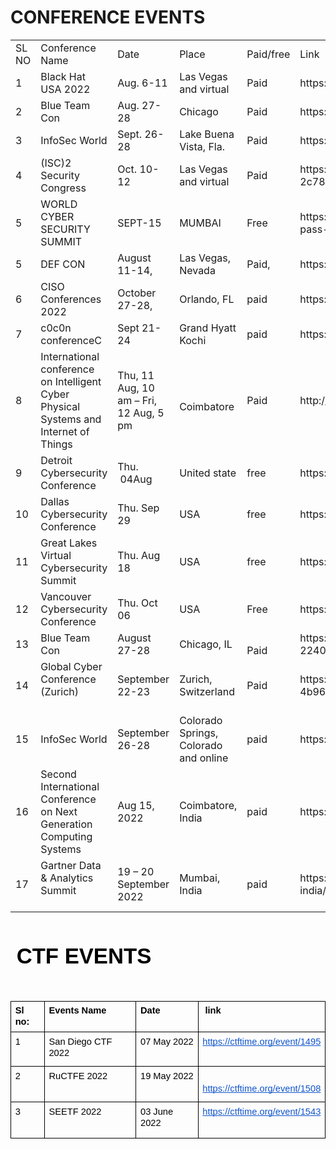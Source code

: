 <h1>CONFERENCE EVENTS</h1>

<div align="left">
    <table>
        <tbody>
            <tr>
                <td>
                    SL NO
                </td>
                <td>
                    Conference Name
                </td>
                <td>
                    Date
                </td>
                <td>
                    Place
                </td>
                <td>
                    Paid/free
                </td>
                <td>
                    Link
                </td>
            </tr>
            <tr>
                <td>
                    1
                </td>
                <td>
                    Black Hat USA 2022
                </td>
                <td>
                    Aug. 6-11
                </td>
                <td>
                    Las Vegas and virtual
                </td>
                <td>
                    Paid
                </td>
                <td>
                    https://www.blackhat.com/us-22/
                </td>
            </tr>
            <tr>
                <td>
                    2
                </td>
                <td>
                    Blue Team Con
                </td>
                <td>
                    Aug. 27-28
                </td>
                <td>
                    Chicago
                </td>
                <td>
                    Paid
                </td>
                <td>
                    https://blueteamcon.com/
                </td>
            </tr>
            <tr>
                <td>
                    3
                </td>
                <td>
                    InfoSec World
                </td>
                <td>
                    Sept. 26-28
                </td>
                <td>
                    Lake Buena Vista, Fla.
                </td>
                <td>
                    Paid
                </td>
                <td>
                    https://www.infosecworldusa.com/
                </td>
            </tr>
            <tr>
                <td>
                    4
                </td>
                <td>
                    (ISC)2 Security Congress
                </td>
                <td>
                    Oct. 10-12
                </td>
                <td>
                    Las Vegas and virtual
                </td>
                <td>
                    Paid
                </td>
                <td>
                    https://congress.isc2.org/event/ddd188c4-b9cd-4eb0-bd9a-2c7810df496e/summary
                </td>
            </tr>
            <tr>
                <td>
                    5
                </td>
                <td>
                    WORLD CYBER SECURITY SUMMIT
                </td>
                <td>
                    SEPT-15
                </td>
                <td>
                    MUMBAI&nbsp;
                </td>
                <td>
                    Free
                </td>
                <td>
                    https://tresconglobal.com/conferences/cyber-sec/india/free-pass-registration
                </td>
            </tr>
            <tr>
                <td>
                    5
                </td>
                <td>
                    DEF CON&nbsp;
                </td>
                <td>
                    August 11-14,&nbsp;
                </td>
                <td>
                    Las Vegas, Nevada
                </td>
                <td>
                    Paid,
                </td>
                <td>
                    https://defcon.org/
                </td>
            </tr>
            <tr>
                <td>
                    6
                </td>
                <td>
                    CISO Conferences 2022
                </td>
                <td>
                    October 27-28,
                </td>
                <td>
                    Orlando, FL
                </td>
                <td>
                    paid
                </td>
                <td>
                    https://cyberdefenseconferences.com/
                </td>
            </tr>
            <tr>
                <td>
                    7
                </td>
                <td>
                    c0c0n conferenceC
                </td>
                <td>
                    Sept 21- 24
                </td>
                <td>
                    Grand Hyatt Kochi
                </td>
                <td>
                    paid
                </td>
                <td>
                    https://india.c0c0n.org/2022/registration
                </td>
            </tr>
            <tr>
                <td>
                    8
                </td>
                <td>
                    International conference on Intelligent Cyber Physical Systems and Internet of Things<br>
                </td>
                <td>
                    Thu, 11 Aug, 10 am &ndash; Fri, 12 Aug, 5 pm
                </td>
                <td><br>
                    Coimbatore
                </td>
                <td>
                    Paid
                </td>
                <td>
                    http://icoici.org/icoici2022/registration.html
                </td>
            </tr>
            <tr>
                <td>
                    9
                </td>
                <td>
                    Detroit Cybersecurity Conference
                </td>
                <td>
                    Thu. &nbsp;04Aug<br>
                </td>
                <td>
                    United state
                </td>
                <td>
                    free
                </td>
                <td>
                    https://dataconnectors.com/events/2022/august/detroit/#regform
                </td>
            </tr>
            <tr>
                <td>
                    10
                </td>
                <td>
                    Dallas Cybersecurity Conference
                </td>
                <td>
                    Thu. Sep 29<br>
                </td>
                <td>
                    USA&nbsp;
                </td>
                <td>
                    free&nbsp;
                </td>
                <td>
                    https://dataconnectors.com/events/2022/september/dallas/
                </td>
            </tr>
            <tr>
                <td>
                    11
                </td>
                <td>
                    Great Lakes Virtual Cybersecurity Summit
                </td>
                <td>
                    Thu. Aug 18
                </td>
                <td>
                    USA
                </td>
                <td>
                    free
                </td>
                <td>
                    https://dataconnectors.com/events/2022/august/great-lakes/
                </td>
            </tr>
            <tr>
                <td>
                    12
                </td>
                <td>
                    Vancouver Cybersecurity Conference&nbsp;
                </td>
                <td>
                    Thu. Oct 06
                </td>
                <td>
                    USA
                </td>
                <td>
                    Free&nbsp;
                </td>
                <td>
                    https://dataconnectors.com/events/2022/october/vancouver/
                </td>
            </tr>
            <tr>
                <td>
                    13
                </td>
                <td>
                    Blue Team Con<br>
                </td>
                <td>
                    August 27-28
                </td>
                <td>
                    Chicago, IL
                </td>
                <td><br>
                    Paid
                </td>
                <td>
                    https://www.eventbrite.com/e/blue-team-con-2022-tickets-224087189817
                </td>
            </tr>
            <tr>
                <td>
                    14
                </td>
                <td>
                    Global Cyber Conference (Zurich)<br><br>
                </td>
                <td>
                    September 22-23
                </td>
                <td>
                    Zurich, Switzerland
                </td>
                <td>
                    Paid<br>
                </td>
                <td>
                    https://tickets.swisscyberinstitute.com/event/042bcb5e-c617-4b96-badf-8d84ec98e039/regProcessStep1
                </td>
            </tr>
            <tr>
                <td>
                    15
                </td>
                <td>
                    InfoSec World<br>
                </td>
                <td>
                    September 26-28
                </td>
                <td>
                    Colorado Springs, Colorado and online
                </td>
                <td>
                    paid
                </td>
                <td>
                    https://events.infosecworldusa.com/2022event/begin
                </td>
            </tr>
            <tr>
                <td>
                    16
                </td>
                <td>
                    Second International Conference on Next Generation Computing Systems
                </td>
                <td>
                    Aug 15, 2022
                </td>
                <td>
                    Coimbatore, India
                </td>
                <td>
                    paid
                </td>
                <td>
                    https://easychair.org/cfp/icngcs_2022
                </td>
            </tr>
            <tr>
                <td>
                    17
                </td>
                <td>
                    Gartner Data &amp; Analytics Summit<br><br>
                </td>
                <td>
                    19 &ndash; 20 September 2022<br>
                </td>
                <td>
                    Mumbai, India
                </td>
                <td>
                    paid
                </td>
                <td>
                    https://www.gartner.com/en/conferences/apac/data-analytics-india/register
                </td>
            </tr>
        </tbody>
    </table>
</div>



<p><br></p>
<p dir="ltr" style="line-height:1.38;margin-top:0pt;margin-bottom:3pt;"><span style="font-size:26pt;font-family:Arial;color:#000000;background-color:transparent;font-weight:400;font-style:normal;font-variant:normal;text-decoration:none;vertical-align:baseline;white-space:pre;white-space:pre-wrap;">&nbsp;</span><span style="font-size:26pt;font-family:Arial;color:#000000;background-color:transparent;font-weight:700;font-style:normal;font-variant:normal;text-decoration:none;vertical-align:baseline;white-space:pre;white-space:pre-wrap;">CTF EVENTS</span></p>
<p><br></p>
<div align="left" dir="ltr" style="margin-left:0pt;">
    <table style="border:none;border-collapse:collapse;">
        <tbody>
            <tr style="height:0pt;">
                <td style="border-left:solid #000000 1pt;border-right:solid #000000 1pt;border-bottom:solid #000000 1pt;border-top:solid #000000 1pt;vertical-align:top;padding:5pt 5pt 5pt 5pt;overflow:hidden;overflow-wrap:break-word;">
                    <p dir="ltr" style="line-height:1.2;margin-top:0pt;margin-bottom:0pt;"><span style="font-size:11pt;font-family:Arial;color:#000000;background-color:transparent;font-weight:700;font-style:normal;font-variant:normal;text-decoration:none;vertical-align:baseline;white-space:pre;white-space:pre-wrap;">Sl no:</span></p>
                </td>
                <td style="border-left:solid #000000 1pt;border-right:solid #000000 1pt;border-bottom:solid #000000 1pt;border-top:solid #000000 1pt;vertical-align:top;padding:5pt 5pt 5pt 5pt;overflow:hidden;overflow-wrap:break-word;">
                    <p dir="ltr" style="line-height:1.2;margin-top:0pt;margin-bottom:0pt;"><span style="font-size:11pt;font-family:Arial;color:#000000;background-color:transparent;font-weight:700;font-style:normal;font-variant:normal;text-decoration:none;vertical-align:baseline;white-space:pre;white-space:pre-wrap;">Events Name</span></p>
                </td>
                <td style="border-left:solid #000000 1pt;border-right:solid #000000 1pt;border-bottom:solid #000000 1pt;border-top:solid #000000 1pt;vertical-align:top;padding:5pt 5pt 5pt 5pt;overflow:hidden;overflow-wrap:break-word;">
                    <p dir="ltr" style="line-height:1.2;margin-top:0pt;margin-bottom:0pt;"><span style="font-size:11pt;font-family:Arial;color:#000000;background-color:transparent;font-weight:700;font-style:normal;font-variant:normal;text-decoration:none;vertical-align:baseline;white-space:pre;white-space:pre-wrap;">Date</span></p>
                </td>
                <td style="border-left:solid #000000 1pt;border-right:solid #000000 1pt;border-bottom:solid #000000 1pt;border-top:solid #000000 1pt;vertical-align:top;padding:5pt 5pt 5pt 5pt;overflow:hidden;overflow-wrap:break-word;">
                    <p dir="ltr" style="line-height:1.2;margin-top:0pt;margin-bottom:0pt;"><span style="font-size:11pt;font-family:Arial;color:#000000;background-color:transparent;font-weight:700;font-style:normal;font-variant:normal;text-decoration:none;vertical-align:baseline;white-space:pre;white-space:pre-wrap;">&nbsp;link</span></p>
                </td>
            </tr>
            <tr style="height:0pt;">
                <td style="border-left:solid #000000 1pt;border-right:solid #000000 1pt;border-bottom:solid #000000 1pt;border-top:solid #000000 1pt;vertical-align:top;padding:5pt 5pt 5pt 5pt;overflow:hidden;overflow-wrap:break-word;">
                    <p dir="ltr" style="line-height:1.2;margin-top:0pt;margin-bottom:0pt;"><span style="font-size:11pt;font-family:Arial;color:#000000;background-color:transparent;font-weight:400;font-style:normal;font-variant:normal;text-decoration:none;vertical-align:baseline;white-space:pre;white-space:pre-wrap;">1</span></p>
                </td>
                <td style="border-left:solid #000000 1pt;border-right:solid #000000 1pt;border-bottom:solid #000000 1pt;border-top:solid #000000 1pt;vertical-align:top;padding:5pt 5pt 5pt 5pt;overflow:hidden;overflow-wrap:break-word;">
                    <p dir="ltr" style="line-height:1.2;margin-top:0pt;margin-bottom:4pt;"><span style="font-size:11pt;font-family:Arial;color:#000000;background-color:transparent;font-weight:400;font-style:normal;font-variant:normal;text-decoration:none;vertical-align:baseline;white-space:pre;white-space:pre-wrap;">San Diego CTF 2022</span></p>
                </td>
                <td style="border-left:solid #000000 1pt;border-right:solid #000000 1pt;border-bottom:solid #000000 1pt;border-top:solid #000000 1pt;vertical-align:top;padding:5pt 5pt 5pt 5pt;overflow:hidden;overflow-wrap:break-word;">
                    <p dir="ltr" style="line-height:1.2;margin-top:0pt;margin-bottom:0pt;"><span style="font-size:11pt;font-family:Arial;color:#000000;background-color:transparent;font-weight:400;font-style:normal;font-variant:normal;text-decoration:none;vertical-align:baseline;white-space:pre;white-space:pre-wrap;">07 May 2022</span></p>
                </td>
                <td style="border-left:solid #000000 1pt;border-right:solid #000000 1pt;border-bottom:solid #000000 1pt;border-top:solid #000000 1pt;vertical-align:top;padding:5pt 5pt 5pt 5pt;overflow:hidden;overflow-wrap:break-word;">
                    <p dir="ltr" style="line-height:1.2;margin-top:0pt;margin-bottom:0pt;"><a href="https://ctftime.org/event/1495" style="text-decoration:none;"><span style="font-size:11pt;font-family:Arial;color:#1155cc;background-color:transparent;font-weight:400;font-style:normal;font-variant:normal;text-decoration:underline;-webkit-text-decoration-skip:none;text-decoration-skip-ink:none;vertical-align:baseline;white-space:pre;white-space:pre-wrap;">https://ctftime.org/event/1495</span></a></p><br>
                </td>
            </tr>
            <tr style="height:0pt;">
                <td style="border-left:solid #000000 1pt;border-right:solid #000000 1pt;border-bottom:solid #000000 1pt;border-top:solid #000000 1pt;vertical-align:top;padding:5pt 5pt 5pt 5pt;overflow:hidden;overflow-wrap:break-word;">
                    <p dir="ltr" style="line-height:1.2;margin-top:0pt;margin-bottom:0pt;"><span style="font-size:11pt;font-family:Arial;color:#000000;background-color:transparent;font-weight:400;font-style:normal;font-variant:normal;text-decoration:none;vertical-align:baseline;white-space:pre;white-space:pre-wrap;">2</span></p>
                </td>
                <td style="border-left:solid #000000 1pt;border-right:solid #000000 1pt;border-bottom:solid #000000 1pt;border-top:solid #000000 1pt;vertical-align:top;padding:5pt 5pt 5pt 5pt;overflow:hidden;overflow-wrap:break-word;">
                    <p dir="ltr" style="line-height:1.2;margin-top:0pt;margin-bottom:4pt;"><span style="font-size:11pt;font-family:Arial;color:#000000;background-color:transparent;font-weight:400;font-style:normal;font-variant:normal;text-decoration:none;vertical-align:baseline;white-space:pre;white-space:pre-wrap;">RuCTFE 2022</span></p><br>
                </td>
                <td style="border-left:solid #000000 1pt;border-right:solid #000000 1pt;border-bottom:solid #000000 1pt;border-top:solid #000000 1pt;vertical-align:top;padding:5pt 5pt 5pt 5pt;overflow:hidden;overflow-wrap:break-word;">
                    <p dir="ltr" style="line-height:1.2;margin-top:0pt;margin-bottom:0pt;"><span style="font-size:11pt;font-family:Arial;color:#000000;background-color:transparent;font-weight:400;font-style:normal;font-variant:normal;text-decoration:none;vertical-align:baseline;white-space:pre;white-space:pre-wrap;">19 May 2022</span></p>
                </td>
                <td style="border-left:solid #000000 1pt;border-right:solid #000000 1pt;border-bottom:solid #000000 1pt;border-top:solid #000000 1pt;vertical-align:top;padding:5pt 5pt 5pt 5pt;overflow:hidden;overflow-wrap:break-word;"><br>
                    <p dir="ltr" style="line-height:1.2;margin-top:0pt;margin-bottom:0pt;"><a href="https://ctftime.org/event/1508" style="text-decoration:none;"><span style="font-size:11pt;font-family:Arial;color:#1155cc;background-color:transparent;font-weight:400;font-style:normal;font-variant:normal;text-decoration:underline;-webkit-text-decoration-skip:none;text-decoration-skip-ink:none;vertical-align:baseline;white-space:pre;white-space:pre-wrap;">https://ctftime.org/event/1508</span></a></p>
                </td>
            </tr>
            <tr style="height:0pt;">
                <td style="border-left:solid #000000 1pt;border-right:solid #000000 1pt;border-bottom:solid #000000 1pt;border-top:solid #000000 1pt;vertical-align:top;padding:5pt 5pt 5pt 5pt;overflow:hidden;overflow-wrap:break-word;">
                    <p dir="ltr" style="line-height:1.2;margin-top:0pt;margin-bottom:0pt;"><span style="font-size:11pt;font-family:Arial;color:#000000;background-color:transparent;font-weight:400;font-style:normal;font-variant:normal;text-decoration:none;vertical-align:baseline;white-space:pre;white-space:pre-wrap;">3</span></p>
                </td>
                <td style="border-left:solid #000000 1pt;border-right:solid #000000 1pt;border-bottom:solid #000000 1pt;border-top:solid #000000 1pt;vertical-align:top;padding:5pt 5pt 5pt 5pt;overflow:hidden;overflow-wrap:break-word;">
                    <p dir="ltr" style="line-height:1.2;margin-top:0pt;margin-bottom:4pt;"><span style="font-size:11pt;font-family:Arial;color:#000000;background-color:transparent;font-weight:400;font-style:normal;font-variant:normal;text-decoration:none;vertical-align:baseline;white-space:pre;white-space:pre-wrap;">SEETF 2022</span></p><br>
                </td>
                <td style="border-left:solid #000000 1pt;border-right:solid #000000 1pt;border-bottom:solid #000000 1pt;border-top:solid #000000 1pt;vertical-align:top;padding:5pt 5pt 5pt 5pt;overflow:hidden;overflow-wrap:break-word;">
                    <p dir="ltr" style="line-height:1.2;margin-top:0pt;margin-bottom:0pt;"><span style="font-size:11pt;font-family:Arial;color:#000000;background-color:transparent;font-weight:400;font-style:normal;font-variant:normal;text-decoration:none;vertical-align:baseline;white-space:pre;white-space:pre-wrap;">03 June 2022</span></p>
                </td>
                <td style="border-left:solid #000000 1pt;border-right:solid #000000 1pt;border-bottom:solid #000000 1pt;border-top:solid #000000 1pt;vertical-align:top;padding:5pt 5pt 5pt 5pt;overflow:hidden;overflow-wrap:break-word;">
                    <p dir="ltr" style="line-height:1.2;margin-top:0pt;margin-bottom:0pt;"><a href="https://ctftime.org/event/1543" style="text-decoration:none;"><span style="font-size:11pt;font-family:Arial;color:#1155cc;background-color:transparent;font-weight:400;font-style:normal;font-variant:normal;text-decoration:underline;-webkit-text-decoration-skip:none;text-decoration-skip-ink:none;vertical-align:baseline;white-space:pre;white-space:pre-wrap;">https://ctftime.org/event/1543</span></a></p><br>
                </td>
            </tr>
        </tbody>
    </table>
</div>
<p><br></p>
